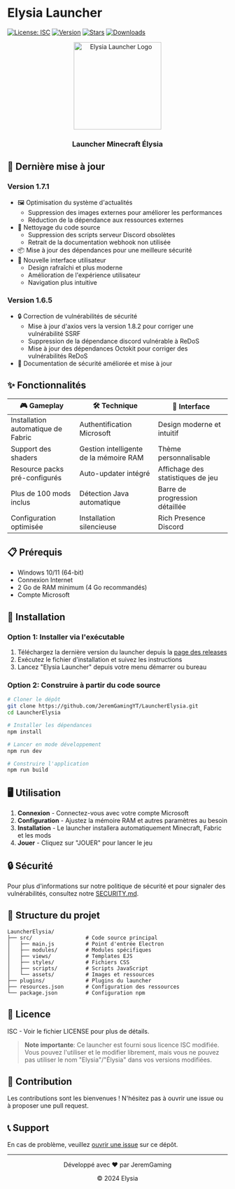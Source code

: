 # Elysia Launcher
[![License: ISC](https://img.shields.io/badge/License-ISC-blue.svg)](https://opensource.org/licenses/ISC)
[![Version](https://img.shields.io/badge/version-1.7.1-brightgreen.svg)](https://github.com/JeremGamingYT/LauncherElysia/releases)
[![Stars](https://img.shields.io/github/stars/JeremGamingYT/LauncherElysia?style=social)](https://github.com/JeremGamingYT/LauncherElysia)
[![Downloads](https://img.shields.io/github/downloads/JeremGamingYT/LauncherElysia/total.svg)](https://github.com/JeremGamingYT/LauncherElysia/releases)

<div align="center">
  <img src="src/assets/icon.png" alt="Elysia Launcher Logo" width="200">
  <h3>Launcher Minecraft Élysia</h3>
</div>

## 🚀 Dernière mise à jour

### Version 1.7.1
- 🖼️ Optimisation du système d'actualités
  - Suppression des images externes pour améliorer les performances
  - Réduction de la dépendance aux ressources externes
- 🧹 Nettoyage du code source
  - Suppression des scripts serveur Discord obsolètes
  - Retrait de la documentation webhook non utilisée
- 📦 Mise à jour des dépendances pour une meilleure sécurité
- 🎨 Nouvelle interface utilisateur
  - Design rafraîchi et plus moderne
  - Amélioration de l'expérience utilisateur
  - Navigation plus intuitive

### Version 1.6.5
- 🔒 Correction de vulnérabilités de sécurité
  - Mise à jour d'axios vers la version 1.8.2 pour corriger une vulnérabilité SSRF
  - Suppression de la dépendance discord vulnérable à ReDoS
  - Mise à jour des dépendances Octokit pour corriger des vulnérabilités ReDoS
- 📝 Documentation de sécurité améliorée et mise à jour

## ✨ Fonctionnalités

| 🎮 Gameplay | 🛠️ Technique | 🎨 Interface |
|------------|--------------|-------------|
| Installation automatique de Fabric | Authentification Microsoft | Design moderne et intuitif |
| Support des shaders | Gestion intelligente de la mémoire RAM | Thème personnalisable |
| Resource packs pré-configurés | Auto-updater intégré | Affichage des statistiques de jeu |
| Plus de 100 mods inclus | Détection Java automatique | Barre de progression détaillée |
| Configuration optimisée | Installation silencieuse | Rich Presence Discord |

## 📋 Prérequis

- Windows 10/11 (64-bit)
- Connexion Internet
- 2 Go de RAM minimum (4 Go recommandés)
- Compte Microsoft

## 🔧 Installation

### Option 1: Installer via l'exécutable
1. Téléchargez la dernière version du launcher depuis la [page des releases](https://github.com/JeremGamingYT/LauncherElysia/releases)
2. Exécutez le fichier d'installation et suivez les instructions
3. Lancez "Elysia Launcher" depuis votre menu démarrer ou bureau

### Option 2: Construire à partir du code source
```bash
# Cloner le dépôt
git clone https://github.com/JeremGamingYT/LauncherElysia.git
cd LauncherElysia

# Installer les dépendances
npm install

# Lancer en mode développement
npm run dev

# Construire l'application
npm run build
```

## 🖥️ Utilisation

1. **Connexion** - Connectez-vous avec votre compte Microsoft
2. **Configuration** - Ajustez la mémoire RAM et autres paramètres au besoin
3. **Installation** - Le launcher installera automatiquement Minecraft, Fabric et les mods
4. **Jouer** - Cliquez sur "JOUER" pour lancer le jeu

## 🔒 Sécurité

Pour plus d'informations sur notre politique de sécurité et pour signaler des vulnérabilités, consultez notre [SECURITY.md](SECURITY.md).

## 📁 Structure du projet

```
LauncherElysia/
├── src/                 # Code source principal
│   ├── main.js          # Point d'entrée Electron
│   ├── modules/         # Modules spécifiques
│   ├── views/           # Templates EJS
│   ├── styles/          # Fichiers CSS
│   ├── scripts/         # Scripts JavaScript
│   └── assets/          # Images et ressources
├── plugins/             # Plugins du launcher
├── resources.json       # Configuration des ressources
└── package.json         # Configuration npm
```

## 📝 Licence

ISC - Voir le fichier LICENSE pour plus de détails.

> **Note importante**: Ce launcher est fourni sous licence ISC modifiée. Vous pouvez l'utiliser et le modifier librement, mais vous ne pouvez pas utiliser le nom "Elysia"/"Élysia" dans vos versions modifiées.

## 🤝 Contribution

Les contributions sont les bienvenues ! N'hésitez pas à ouvrir une issue ou à proposer une pull request.

## 📞 Support

En cas de problème, veuillez [ouvrir une issue](https://github.com/JeremGamingYT/LauncherElysia/issues) sur ce dépôt.

---

<div align="center">
  <p>Développé avec ❤️ par JeremGaming</p>
  <p>© 2024 Elysia</p>
</div> 
